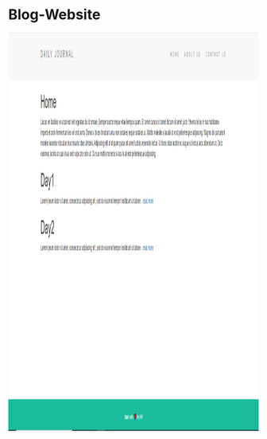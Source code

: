 # Blog-Website





<img src="https://github.com/himank3029/Blog-Website/blob/main/Blog%20Website/Screenshot/blog.PNG" width="2500" height="800" alt="">
